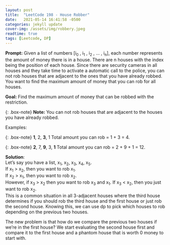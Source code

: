 ```yaml
---
layout: post
title:  "LeetCode 198 - House Robber"
date:   2021-05-14 16:41:58 -0500
categories: jekyll update
cover-img: /assets/img/robbery.jpeg
readtime: true
tags: [Leetcode, DP]
---
```


**Prompt:** Given a list of numbers [i<sub>0</sub> , i<sub>1</sub> , i<sub>2</sub> , … , i<sub>n</sub>], each number represents the amount of money there is in a house. There are n houses with the index being the position of each house. Since there are security cameras in all houses and they take time to activate a automatic call to the police, you can not rob houses that are adjacent to the ones that you have already robbed. You want to find the maximum amount of money that you can rob for all houses.

**Goal:** Find the maximum amount of money that can be robbed with the restriction. 

{: .box-note}
**Note:** You can not rob houses that are adjacent to the houses you have already robbed.

Examples:

{: .box-note}
**1**, 2, **3**, 1
Total amount you can rob = 1 + 3 = 4.

{: .box-note}
**2**, 7, **9**, 3, **1**
Total amount you can rob = 2 + 9 + 1 = 12.

**Solution**:  
Let’s say you have a list, x<sub>1</sub>, x<sub>2</sub>, x<sub>3</sub>, x<sub>4</sub>, x<sub>5</sub>.  
If x<sub>1</sub> > x<sub>2</sub>, then you want to rob x<sub>1</sub>.  
If x<sub>2</sub> > x<sub>1</sub>, then you want to rob x<sub>2</sub>.  
However, if x<sub>3</sub> > x<sub>2</sub> then you want to rob x<sub>3</sub> and x<sub>1</sub>. If x<sub>3</sub> < x<sub>2</sub>, then you just want to rob x<sub>2</sub>.  
This is a common situation in all 3-adjacent houses where the third house determines if you should rob the third house and the first house or just rob the second house. Knowing this, we can use dp to pick which houses to rob depending on the previous two houses. 

The new problem is that how do we compare the previous two houses if we’re in the first house? We start evaluating the second house first and compare it to the first house and a phantom house that is worth 0 money to start with.


